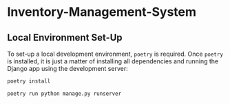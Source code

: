 # Inventory-Management-System

## Local Environment Set-Up

To set-up a local development environment, `poetry` is required. Once `poetry` is installed, it is just a matter of installing all dependencies and running the Django app using the development server:

```sh
poetry install
```

```sh
poetry run python manage.py runserver
```
